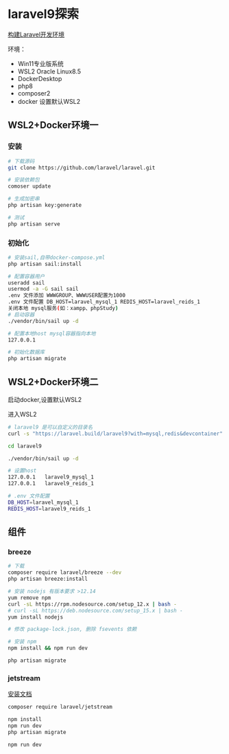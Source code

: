 # laravel9探索

[构建Laravel开发环境](https://learnku.com/docs/laravel-development-environment/9.x/building-the-sail-environment-under-macos/12319)

环境：

* Win11专业版系统
* WSL2 Oracle Linux8.5
* DockerDesktop
* php8
* composer2
* docker 设置默认WSL2


## WSL2+Docker环境一

### 安装

```sh
# 下载源码
git clone https://github.com/laravel/laravel.git

# 安装依赖包
comoser update

# 生成加密串
php artisan key:generate

# 测试
php artisan serve
```

### 初始化

```sh
# 安装sail,自带docker-compose.yml
php artisan sail:install

# 配置容器用户
useradd sail
usermod -a -G sail sail
.env 文件添加 WWWGROUP、WWWUSER配置为1000
.env 文件配置 DB_HOST=laravel_mysql_1 REDIS_HOST=laravel_reids_1
关闭本地 mysql服务(如：xampp、phpStudy)
# 启动容器
./vendor/bin/sail up -d

# 配置本地host mysql容器指向本地
127.0.0.1   

# 初始化数据库
php artisan migrate
```

## WSL2+Docker环境二

启动docker,设置默认WSL2

进入WSL2

```sh
# laravel9 是可以自定义的目录名
curl -s "https://laravel.build/laravel9?with=mysql,redis&devcontainer" | bash

cd laravel9  

./vendor/bin/sail up -d

# 设置host 
127.0.0.1   laravel9_mysql_1
127.0.0.1   laravel9_reids_1

# .env 文件配置 
DB_HOST=laravel_mysql_1 
REDIS_HOST=laravel9_reids_1
```
## 组件

### breeze

```sh
# 下载
composer require laravel/breeze --dev
php artisan breeze:install

# 安装 nodejs 有版本要求 >12.14
yum remove npm
curl -sL https://rpm.nodesource.com/setup_12.x | bash -
# curl -sL https://deb.nodesource.com/setup_15.x | bash - 
yum install nodejs

# 修改 package-lock.json, 删除 fsevents 依赖

# 安装 npm
npm install && npm run dev

php artisan migrate
```

### jetstream
[安装文档](https://jetstream.laravel.com/2.x/installation.html)
```sh
composer require laravel/jetstream

npm install
npm run dev
php artisan migrate

npm run dev
```